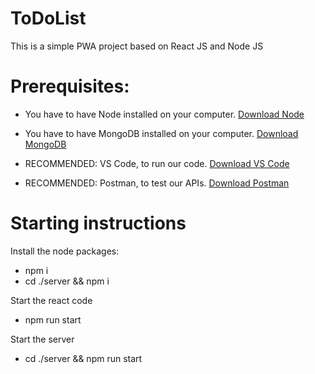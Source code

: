 # ToDoList
This is a simple PWA project based on React JS and Node JS

# Prerequisites:

* You have to have Node installed on your computer. [Download Node](https://nodejs.org/en/download/)

* You have to have MongoDB installed on your computer. [Download MongoDB](https://www.mongodb.com/try/download/community)

* RECOMMENDED: VS Code, to run our code. [Download VS Code](https://code.visualstudio.com/download)

* RECOMMENDED: Postman, to test our APIs. [Download Postman](https://www.postman.com/downloads/)

# Starting instructions
Install the node packages:
* npm i
* cd ./server && npm i

Start the react code
* npm run start

Start the server
* cd ./server && npm run start
